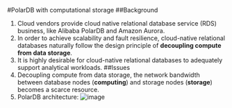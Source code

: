#PolarDB with computational storage
##Background
1. Cloud vendors provide cloud native relational database service (RDS) business, like Alibaba PolarDB and Amazon Aurora.
3. In order to achieve scalability and fault resilience, cloud-native relational databases naturally follow the design principle of **decoupling compute from data storage**.
4. It is highly desirable for cloud-native relational databases to adequately support analytical workloads.
##Issues
1. Decoupling compute from data storage, the network bandwidth between database nodes (**computing**) and storage nodes (**storage**) becomes a scarce resource.
2. PolarDB architecture:
![image](https://user-images.githubusercontent.com/6119088/205944979-f4e13d84-7fdd-43b7-b600-c25d4b608021.png)

